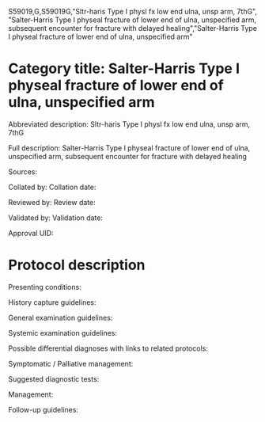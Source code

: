S59019,G,S59019G,"Sltr-haris Type I physl fx low end ulna, unsp arm, 7thG", "Salter-Harris Type I physeal fracture of lower end of ulna, unspecified arm, subsequent encounter for fracture with delayed healing","Salter-Harris Type I physeal fracture of lower end of ulna, unspecified arm"
# Category title: Salter-Harris Type I physeal fracture of lower end of ulna, unspecified arm

Abbreviated description: Sltr-haris Type I physl fx low end ulna, unsp arm, 7thG

Full description: Salter-Harris Type I physeal fracture of lower end of ulna, unspecified arm, subsequent encounter for fracture with delayed healing

Sources:

Collated by:
Collation date:

Reviewed by:
Review date:

Validated by:
Validation date:

Approval UID:

# Protocol description

Presenting conditions:

History capture guidelines:

General examination guidelines:

Systemic examination guidelines:

Possible differential diagnoses with links to related protocols:

Symptomatic / Palliative management:

Suggested diagnostic tests:

Management:

Follow-up guidelines:

